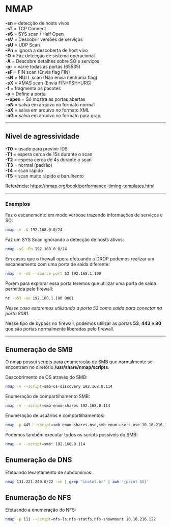 # NMAP

**-sn** = detecção de hosts vivos  
**-sT** = TCP Connect  
**-sS** = SYS scan / Half Open  
**-sV** = Descobrir versões de serviços  
**-sU** = UDP Scan  
**-Pn** = Ignora a descoberta de host vivo  
**-O** = Faz detecção de sistema operacional  
**-A** = Descobre detalhes sobre SO e serviços  
**-p-** = varre todas as portas (65535)  
**-sF** = FIN scan (Envia flag FIN)  
**-sN** = NULL scan (Não envia nenhuma flag)  
**-sX** = XMAS scan (Envia FIN+PSH+URG)  
**-f** = fragmenta os pacotes  
**-p** = Define a porta  
**--open** = Só mostra as portas abertas  
**-oN** = salva em arquivo no formato normal  
**-oX** = salva em arquivo no formato XML  
**-oG** = salva em arquivo no formato para grap  

---

## Nível de agressividade

**-T0** = usado para previnir IDS  
**-T1** = espera cerca de 15s durante o scan  
**-T2** = espera cerca de 4s durante o scan  
**-T3** = normal (padrão)  
**-T4** = scan rápido  
**-T5** = scan muito rápido e barulhento  

Referência: <https://nmap.org/book/performance-timing-templates.html>

---

### Exemplos

Faz o escanemento em modo verbose trazendo informações de serviços e SO:

```bash
nmap -v -A 192.168.0.0/24
```

Faz um SYS Scan ignorando a detecção de hosts ativos:

```bash
nmap -sS -Pn 192.168.0.0/24
```

Em casos que o firewall opera efetuando o DROP podemos realizar um escaneamento com uma porta de saída diferente:

```bash
nmap -v -sS --source-port 53 192.168.1.100
```  

Porém para explorar essa porta teremos que utilizar uma porta de saída permitida pelo firewall:

```bash
nc -p53 -vn 192.168.1.100 8081
```

*Nesse caso estaremos utilizando a porta 53 como saída para conectar na porta 8081.*  

Nesse tipo de bypass no firewall, podemos utilizar as portas **53**, **443** e **80** que são portas normalmente liberadas pelo firewall.

---

## Enumeração de SMB

O nmap possui scripts para enumeração de SMB que normalmente se encontram no diretório **/usr/share/nmap/scripts**.

Descobrimento de OS através do SMB:

```bash
nmap -v --script=smb-os-discovery 192.168.0.114
```

Enumeração de compartilhamento SMB:

```bash
nmap -v --script=smb-enum-shares 192.168.0.114
```

Enumeração de usuários e compartilhamentos:

```bash
nmap -p 445 --script=smb-enum-shares.nse,smb-enum-users.nse 10.10.216.122
```

Podemos também executar todos os scripts possíveis do SMB:

```bash
nmap -v --script=smb* 192.168.0.114
```

## Enumeração de DNS

Efetuando levantamento de subdomínios:

```bash
nmap 131.221.240.0/22 -sn | grep "inatel.br" | awk '{print $5}'
```

## Enumeração de NFS

Efetuando a enumeração do NFS:

```bash
nmap -p 111 --script=nfs-ls,nfs-statfs,nfs-showmount 10.10.216.122
```
